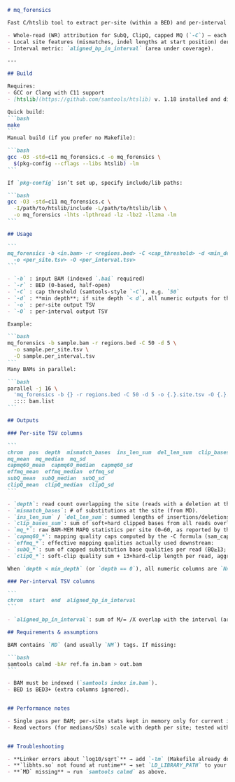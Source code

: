 ````markdown
# mq_forensics

Fast C/htslib tool to extract per-site (within a BED) and per-interval mapping statistics from BAMs.  Designed for GBS/amplicon panels (short loci), scalable to thousands of BAMs.

- Whole-read (WR) attribution for SubQ, ClipQ, capped MQ (`-C`) — each read contributes its single value to every site it overlaps.
- Local site features (mismatches, indel lengths at start position) derived from CIGAR + MD.
- Interval metric: `aligned_bp_in_interval` (area under coverage).

---

## Build

Requires:
- GCC or Clang with C11 support
- [htslib](https://github.com/samtools/htslib) v. 1.18 installed and discoverable via `pkg-config`

Quick build:
```bash
make
```
Manual build (if you prefer no Makefile):

```bash
gcc -O3 -std=c11 mq_forensics.c -o mq_forensics \
  $(pkg-config --cflags --libs htslib) -lm
```

If `pkg-config` isn’t set up, specify include/lib paths:

```bash
gcc -O3 -std=c11 mq_forensics.c \
  -I/path/to/htslib/include -L/path/to/htslib/lib \
  -o mq_forensics -lhts -lpthread -lz -lbz2 -llzma -lm
```

## Usage

```
mq_forensics -b <in.bam> -r <regions.bed> -C <cap_threshold> -d <min_depth> \
  -o <per_site.tsv> -O <per_interval.tsv>
```

- `-b` : input BAM (indexed `.bai` required)
- `-r` : BED (0-based, half-open)
- `-C` : cap threshold (samtools-style `-C`), e.g. `50`
- `-d` : **min depth**; if site depth `< d`, all numeric outputs for that site print as `NA` (default `0`)
- `-o` : per-site output TSV
- `-O` : per-interval output TSV

Example:

```bash
mq_forensics -b sample.bam -r regions.bed -C 50 -d 5 \
  -o sample.per_site.tsv \
  -O sample.per_interval.tsv
```
Many BAMs in parallel:

```bash
parallel -j 16 \
  'mq_forensics -b {} -r regions.bed -C 50 -d 5 -o {.}.site.tsv -O {.}.iv.tsv' \
  :::: bam.list
```

## Outputs

### Per-site TSV columns

```
chrom  pos  depth  mismatch_bases  ins_len_sum  del_len_sum  clip_bases_sum
mq_mean  mq_median  mq_sd
capmq60_mean  capmq60_median  capmq60_sd
effmq_mean  effmq_median  effmq_sd
subQ_mean  subQ_median  subQ_sd
clipQ_mean  clipQ_median  clipQ_sd
```

- `depth`: read count overlapping the site (reads with a deletion at the site are included — mpileup semantics).
- `mismatch_bases`: # of substitutions at the site (from MD).
- `ins_len_sum` / `del_len_sum`: summed lengths of insertions/deletions starting at this site.
- `clip_bases_sum`: sum of soft+hard clipped bases from all reads overlapping the site.
- `mq_*`: raw BAM-MEM MAPQ statistics per site (0–60, as reported by the aligner).
- `capmq60_*`: mapping quality caps computed by the -C formula (sam_cap_mapq), rescaled from [0..C] to the familiar [0..60] range. These are upper bounds; the cap can only lower mapping quality, never raise it.
- `effmq_*`: effective mapping qualities actually used downstream:
- `subQ_*`: sum of capped substitution base qualities per read (BQ≥13; each capped at 33), aggregated per site.
- `clipQ_*`: soft-clip quality sum + 13×hard-clip length per read, aggregated per site.

When `depth < min_depth` (or `depth == 0`), all numeric columns are `NA`.

### Per-interval TSV columns

```
chrom  start  end  aligned_bp_in_interval
```

- `aligned_bp_in_interval`: sum of M/= /X overlap with the interval (area under coverage).

## Requirements & assumptions

BAM contains `MD` (and usually `NM`) tags. If missing:

```bash
samtools calmd -bAr ref.fa in.bam > out.bam
```

- BAM must be indexed (`samtools index in.bam`).
- BED is BED3+ (extra columns ignored).


## Performance notes

- Single pass per BAM; per-site stats kept in memory only for current interval.
- Read vectors (for medians/SDs) scale with depth per site; tested with BAMs with average depths of ~30-80x.  For ultra-deep data, open an issue and we (realistically, ChatGPT) can switch medians to streaming/selection.


## Troubleshooting

- **Linker errors about `log10/sqrt`** → add `-lm` (Makefile already does).
- **`libhts.so` not found at runtime** → set `LD_LIBRARY_PATH` to your htslib lib dir or use a module.
- **`MD` missing** → run `samtools calmd` as above.
